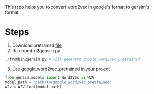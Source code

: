 This repo helps you to convert word2vec in google's format to gensim's format
# Steps
1. Download pretrained [file](https://doc-0o-1c-docs.googleusercontent.com/docs/securesc/6ico03p8bbrcremslk1f25c64o4ot88q/r61lob8k17h7l0tnaa7gs8febqceul4t/1458273600000/06848720943842814915/07127650454305743752/0B7XkCwpI5KDYNlNUTTlSS21pQmM?e=download&nonce=etmi94mssg0fe&user=07127650454305743752&hash=a9s7rvi5d4ujd11hifm8qqd4ht0gpjv1)
2. Run frombin2gensim.py
```python
./frombin2gensim.py # will generate google_word2vec_pretrained
```
3. Use google_word2vec_pretrained in your project
```python
from gensim.models import Word2Vec as W2V
model_path = 'path/to/google_word2vec_pretrained'
w2v = W2V.load(model_path)

```
